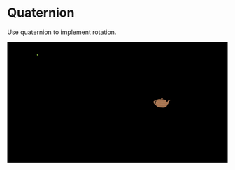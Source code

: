 # Quaternion
Use quaternion to implement rotation.

![image](https://github.com/LishanChen0916/quaternion/blob/main/demo.gif)
